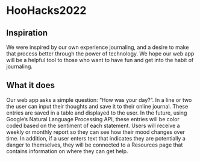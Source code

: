 # HooHacks2022

## Inspiration
We were inspired by our own experience journaling, and a desire to make that process better through the power of technology. We hope our web app will be a helpful tool to those who want to have fun and get into the habit of journaling. 
 
## What it does
Our web app asks a simple question: “How was your day?”. In a line or two the user can input their thoughts and save it to their online journal. These entries are saved in a table and displayed to the user. In the future, using Google’s Natural Language Processing API, these entries will be color coded based on the sentiment of each statement. Users will receive a weekly or monthly report so they can see how their mood changes over time. In addition, if a user enters text that indicates they are potentially a danger to themselves, they will be connected to a Resources page that contains information on where they can get help. 
